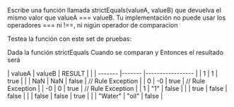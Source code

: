 Escribe una función llamada strictEquals(valueA, valueB) que devuelva el mismo valor que valueA === valueB. Tu implementación no puede usar los operadores === ni !==, ni nigún operador de comparacion

Testea la función con este set de pruebas:

Dada la función strictEquals
Cuando se comparan <valueA> y <valueB>
Entonces el resultado será <Result>

| valueA | valueB | RESULT | | | ------- |------- |----------------- | | 1 | 1 | true | | | NaN | NaN | false | // Rule Exception | | 0 | -0 | true | // Rule Exception | | -0 | 0 | true | // Rule Exception | | 1 | "1" | false | | | true | false | false | | | false | false | true | | | "Water" | "oil" | false |
